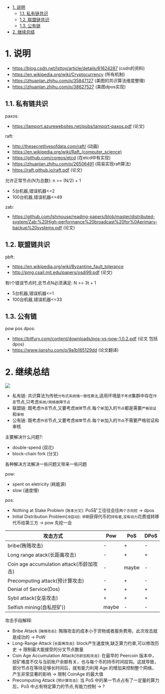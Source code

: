 

<!-- TOC -->

- [1. 说明](#1-说明)
    - [1.1. 私有链共识](#11-私有链共识)
    - [1.2. 联盟链共识](#12-联盟链共识)
    - [1.3. 公有链](#13-公有链)
- [2. 继续总结](#2-继续总结)

<!-- /TOC -->


# 1. 说明

* https://blog.csdn.net/lsttoy/article/details/61624287 (csdn的资料)
* https://en.wikipedia.org/wiki/Cryptocurrency (所有机制)
* https://zhuanlan.zhihu.com/p/35847127 (美图的共识算法维度整理)
* https://zhuanlan.zhihu.com/p/38627527 (美图dpos实现)

## 1.1. 私有链共识
paxos:
* https://lamport.azurewebsites.net/pubs/lamport-paxos.pdf (论文)

raft:
* http://thesecretlivesofdata.com/raft/ (动画)
* https://en.wikipedia.org/wiki/Raft_(computer_science)
* https://github.com/coreos/etcd (在etcd中有实现) 
* https://zhuanlan.zhihu.com/p/26506491 (简易实现raft算法)
* https://raft.github.io/raft.pdf (论文)

允许正常节点(N为总数): n >= (N/2) + 1

* 5台机器,错误机器<=2
* 100台机器,错误机器<=49

zab:
* https://github.com/lshmouse/reading-papers/blob/master/distributed-system/Zab:%20High-performance%20broadcast%20for%0Aprimary-backup%20systems.pdf (论文)

## 1.2. 联盟链共识

pbft:  
* https://en.wikipedia.org/wiki/Byzantine_fault_tolerance
* http://pmg.csail.mit.edu/papers/osdi99.pdf (论文)

有t个错误节点时,总节点N必须满足: N >= 3t + 1

* 5台机器,错误机器<=1
* 100台机器,错误机器<=33

## 1.3. 公有链

pow pos dpos:
* https://bitfury.com/content/downloads/pos-vs-pow-1.0.2.pdf (论文 包括dpos)
* https://www.jianshu.com/p/9a1b165129dd (论文翻译)

# 2. 继续总结

![](http://on-img.com/chart_image/5b66f7c3e4b025cf4936d7e2.png)


* 私有链: 共识算法为传统`分布式系统强一致性算法`,适用环境是`不考虑`集群中存在`作恶`节点,只考虑`系统/网络故障节点`
* 联盟链: 既考虑`作恶`节点,又要考虑`故障`节点.每个`新`加入的`节点`都是需要`严格验证`和`审核`
* 公有链: 既考虑`作恶`节点,又要考虑`故障`节点.每个`新`加入的`节点`不需要严格验证和审核


主要解决什么问题?:
* double-spend (双花)
* block-chain fork (分叉)

各种解决方法解决一些问题又带来一些问题

pow: 
* spent on eletricity (耗能源)
* slow (速度慢)

pos:
* Nothing at Stake Problem (`账本分叉`): PoS矿工往往会往`两个方向挖` -> dpos
* Initial Distribution Problem(`冷启动`): `早期`获得代币的`持有者`,`没有动力`花费或转移代币给第三方 -> pow 先挖一会

攻击方式|Pow|PoS|DPoS
-|-|-|-
bribe(贿赂攻击)|-|+|-
Long range atack(长距离攻击)|-|+|+
Coin age accumulation attack(币龄加攻击)|-|maybe|-
Precomputing attack(预计算攻击)|-|+|-
Denial of Service(Dos)|+|+|+
Sybil attack(女巫攻击)|+|+|+
Selfish mining(自私挖矿))|maybe|-|-


攻击手段解释:
* Bribe Attack (`贿赂攻击`): 贿赂攻击的成本小于货物或者服务费用，此次攻击就是成功的 -> PoW
* Long-Range Attack (`长距离攻击`): block产生速度快,缺乏算力约束,可以修改历史 -> 限制最大能接受的分叉节点数量
*  Coin Age Accumulation Attack(`币龄加和攻击`): 在最早的 Peercoin 版本中，挖矿难度不仅与当前账户余额有关，也与每个币的持币时间挂钩。这就导致，部分节点在等待足够长时间后，就有能力利用 Age 的增加来控制整个网络，产生非常显著的影响 -> 限制 CoinAge 的最大值
* Precomputing Attack (`预计算攻击`): 当 PoS 中的某一节点占有了一定量的算力后，PoS 中占有特定算力的节点,有能力控制 -> ?
 
